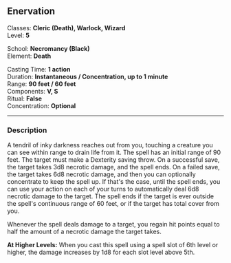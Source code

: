 ## Enervation

Classes: **Cleric (Death), Warlock, Wizard**  
Level: **5**  

School: **Necromancy (Black)**  
Element: **Death**  

Casting Time: **1 action**  
Duration: **Instantaneous / Concentration, up to 1 minute**  
Range: **90 feet / 60 feet**  
Components: **V, S**  
Ritual: **False**  
Concentration: **Optional**  

------

### Description

A tendril of inky darkness reaches out from you, touching a creature you can see within range to drain life from it. The spell has an initial range of 90 feet. The target must make a Dexterity saving throw. On a successful save, the target takes 3d8 necrotic damage, and the spell ends. On a failed save, the target takes 6d8 necrotic damage, and then you can optionally concentrate to keep the spell up. If that's the case, until the spell ends, you can use your action on each of your turns to automatically deal 6d8 necrotic damage to the target. The spell ends if the target is ever outside the spell's continuous range of 60 feet, or if the target has total cover from you.

Whenever the spell deals damage to a target, you regain hit points equal to half the amount of a necrotic damage the target takes.

**At Higher Levels:** When you cast this spell using a spell slot of 6th level or higher, the damage increases by 1d8 for each slot level above 5th.